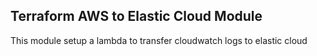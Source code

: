 ## Terraform AWS to Elastic Cloud Module

This module setup a lambda to transfer cloudwatch logs to elastic cloud